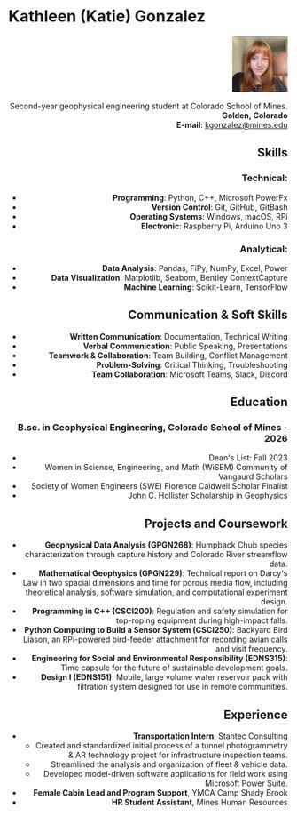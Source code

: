 # **Kathleen (Katie) Gonzalez**

<div style="text-align: right"><img src="IMG_3276.jpg" width="100" height="100">

Second-year geophysical engineering student at Colorado School of Mines. <br>
**Golden, Colorado** <br>
**E-mail**: [kgonzalez@mines.edu](mailto:kgonzalez@mines.edu)

## Skills
### Technical:
* **Programming**: Python, C++, Microsoft PowerFx
* **Version Control**: Git, GitHub, GitBash
* **Operating Systems**: Windows, macOS, RPi
* **Electronic**: Raspberry Pi, Arduino Uno 3
### Analytical:
* **Data Analysis**: Pandas, FiPy, NumPy, Excel, Power
* **Data Visualization**: Matplotlib, Seaborn, Bentley ContextCapture
* **Machine Learning**: Scikit-Learn, TensorFlow
## Communication & Soft Skills
* **Written Communication**: Documentation, Technical Writing
* **Verbal Communication**: Public Speaking, Presentations
* **Teamwork & Collaboration**: Team Building, Conflict Management
* **Problem-Solving**: Critical Thinking, Troubleshooting
* **Team Collaboration**: Microsoft Teams, Slack, Discord

## Education
### B.sc. in Geophysical Engineering, Colorado School of Mines - 2026
* Dean's List: Fall 2023
* Women in Science, Engineering, and Math (WiSEM) Community of Vangaurd Scholars
* Society of Women Engineers (SWE) Florence Caldwell Scholar Finalist
* John C. Hollister Scholarship in Geophysics

## Projects and Coursework
* **Geophysical Data Analysis (GPGN268)**: Humpback Chub species characterization through capture history and Colorado River streamflow data.
* **Mathematical Geophysics (GPGN229)**: Technical report on Darcy's Law in two spacial dimensions and time for porous media flow, including theoretical analysis, software simulation, and computational experiment design.
* **Programming in C++ (CSCI200)**: Regulation and safety simulation for top-roping equipment during high-impact falls.
* **Python Computing to Build a Sensor System (CSCI250)**: Backyard Bird Liason, an RPi-powered bird-feeder attachment for recording avian calls and visit frequency.
* **Engineering for Social and Environmental Responsibility (EDNS315)**: Time capsule for the future of sustainable development goals.
* **Design I (EDNS151)**: Mobile, large volume water reservoir pack with filtration system designed for use in remote communities. 

## Experience
* **Transportation Intern**, Stantec Consulting
  - Created and standardized initial process of a tunnel photogrammetry & AR technology project for infrastructure inspection teams.
  - Streamlined the analysis and organization of fleet & vehicle data.
  - Developed model-driven software applications for field work using Microsoft Power Suite.
* **Female Cabin Lead and Program Support**, YMCA Camp Shady Brook
* **HR Student Assistant**, Mines Human Resources


